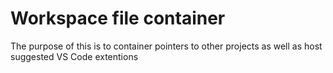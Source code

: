 # Workspace file container

The purpose of this is to container pointers to other projects as well as host suggested VS Code extentions